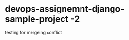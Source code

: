# devops-assignemnt-django-sample-project -2















































testing for mergeing conflict

